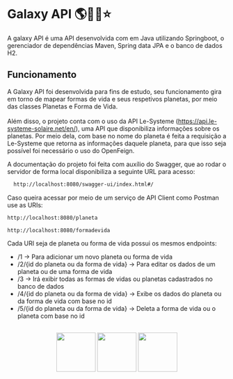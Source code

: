 # Galaxy API 🌎🌠🌙⭐

A galaxy API é uma API desenvolvida com em Java utilizando Springboot, o gerenciador de dependências Maven, Spring data JPA e o banco de dados H2. 

## Funcionamento
A Galaxy API foi desenvolvida para fins de estudo, seu funcionamento gira em torno de mapear formas de vida e seus respetivos planetas, por meio das classes Planetas e Forma de Vida.
<br>
<br>
Além disso, o projeto conta com o uso da API Le-Systeme (https://api.le-systeme-solaire.net/en/), uma API que disponibiliza informações sobre os planetas. Por meio dela, com base no nome do planeta é feita a requisição a Le-Systeme que retorna as informações daquele planeta, para que isso seja possível foi necessário o uso do OpenFeign.

A documentação do projeto foi feita com auxílio do Swagger, que ao rodar o servidor de forma local disponibiliza a seguinte URL para acesso:
```bash
  http://localhost:8080/swagger-ui/index.html#/
  ```
  
Caso queira acessar por meio de um serviço de API Client como Postman use as URIs:
```bash
http://localhost:8080/planeta
```
```bash
http://localhost:8080/formadevida
```
Cada URI seja de planeta ou forma de vida possui os mesmos endpoints:
- /1 -> Para adicionar um novo planeta ou forma de vida
- /2/{id do planeta ou da forma de vida} -> Para editar os dados de um planeta ou de uma forma de vida
- /3 -> Irá exibir todas as formas de vidas ou planetas cadastrados no banco de dados
- /4/{id do planeta ou da forma de vida} -> Exibe os dados do planeta ou da forma de vida com base no id
- /5/{id do planeta ou da forma de vida} -> Deleta a forma de vida ou o planeta com base no id
  
##
<div align = center>
<img height = 90px weight =80px src="https://cdn.jsdelivr.net/gh/devicons/devicon@latest/icons/java/java-original-wordmark.svg" />
<img  height = 90px weight =80px src="https://cdn.jsdelivr.net/gh/devicons/devicon@latest/icons/maven/maven-original.svg" />
<img  height = 90px weight =80px src="https://cdn.jsdelivr.net/gh/devicons/devicon@latest/icons/spring/spring-original-wordmark.svg" />
</div>
          
          
          

